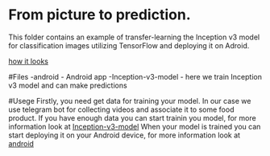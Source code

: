 # From picture to prediction.

This folder contains an example of transfer-learning the Inception v3 model for classification images utilizing TensorFlow and deploying it on Adroid.

[how it looks](https://becominghuman.ai/transfer-learning-retraining-inception-v3-for-custom-image-classification-2820f653c557)

#Files
-android - Android app
-Inception-v3-model - here we train Inception v3 model and can make predictions

#Usege
Firstly, you need get data for training your model. In our case we use telegram bot for collecting videos and associate it to some food product.
If you have enough data you can start trainin you model, for more information look at [Inception-v3-model](https://github.com/winioleh/From-Image-To-Prediction/tree/master/Inception-v3-model) 
When your model is trained you can start deploying it on your Android device, for more information look at [android](https://github.com/winioleh/From-Image-To-Prediction/tree/master/android)
